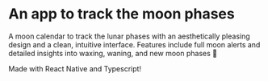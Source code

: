 # An app to track the moon phases
A moon calendar to track the lunar phases with an aesthetically pleasing design and a clean, intuitive interface. Features include full moon alerts and detailed insights into waxing, waning, and new moon phases 🌙

Made with React Native and Typescript!
